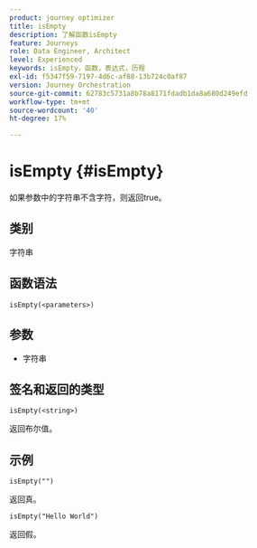 ```yaml
---
product: journey optimizer
title: isEmpty
description: 了解函数isEmpty
feature: Journeys
role: Data Engineer, Architect
level: Experienced
keywords: isEmpty，函数，表达式，历程
exl-id: f5347f59-7197-4d6c-af88-13b724c0af87
version: Journey Orchestration
source-git-commit: 62783c5731a8b78a8171fdadb1da8a680d249efd
workflow-type: tm+mt
source-wordcount: '40'
ht-degree: 17%

---
```


# isEmpty {#isEmpty}

如果参数中的字符串不含字符，则返回true。

## 类别

字符串

## 函数语法

`isEmpty(<parameters>)`

## 参数

* 字符串

## 签名和返回的类型

`isEmpty(<string>)`

返回布尔值。

## 示例

`isEmpty("")`

返回真。

`isEmpty("Hello World")`

返回假。

